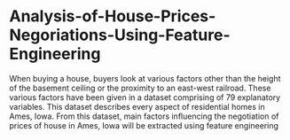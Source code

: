 # Analysis-of-House-Prices-Negoriations-Using-Feature-Engineering
When buying a house, buyers look at various factors other than the height of the basement ceiling or the proximity to an east-west railroad. These various factors have been given in a dataset comprising of 79 explanatory variables. This dataset describes every aspect of residential homes in Ames, Iowa. From this dataset, main factors influencing the negotiation of prices of house in Ames, Iowa will be extracted using feature engineering
